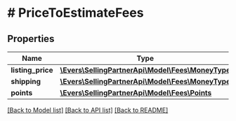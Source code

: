 # # PriceToEstimateFees

## Properties

Name | Type | Description | Notes
------------ | ------------- | ------------- | -------------
**listing_price** | [**\Evers\SellingPartnerApi\Model\Fees\MoneyType**](MoneyType.md) |  |
**shipping** | [**\Evers\SellingPartnerApi\Model\Fees\MoneyType**](MoneyType.md) |  | [optional]
**points** | [**\Evers\SellingPartnerApi\Model\Fees\Points**](Points.md) |  | [optional]

[[Back to Model list]](../../README.md#models) [[Back to API list]](../../README.md#endpoints) [[Back to README]](../../README.md)
